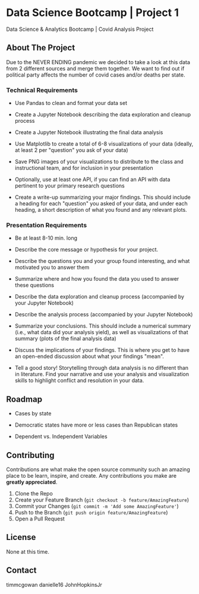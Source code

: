 # Data Science Bootcamp | Project 1


Data Science &amp; Analytics Bootcamp | Covid Analysis Project 


<!-- ABOUT THE PROJECT -->
## About The Project

Due to the NEVER ENDING pandemic we decided to take a look at this data from 2 different sources and merge them together. We want to find out if political party affects the number of covid cases and/or deaths per state.

### Technical Requirements 
 * Use Pandas to clean and format your data set

 * Create a Jupyter Notebook describing the data exploration and cleanup process

 * Create a Jupyter Notebook illustrating the final data analysis

 * Use Matplotlib to create a total of 6-8 visualizations of your data (ideally, at least 2 per "question" you ask of your data)

 * Save PNG images of your visualizations to distribute to the class and instructional team, and for inclusion in your presentation

 * Optionally, use at least one API, if you can find an API with data pertinent to your primary research questions

 * Create a write-up summarizing your major findings. This should include a heading for each "question" you asked of your data, and under each heading, a short description of what you found and any relevant plots.


### Presentation Requirements 
 * Be at least 8-10 min. long

 * Describe the core message or hypothesis for your project.

 * Describe the questions you and your group found interesting, and what motivated you to answer them

 * Summarize where and how you found the data you used to answer these questions

 * Describe the data exploration and cleanup process (accompanied by your Jupyter Notebook)

 * Describe the analysis process (accompanied by your Jupyter Notebook)

 * Summarize your conclusions. This should include a numerical summary (i.e., what data did your analysis yield), as well as visualizations of that summary (plots of the final analysis data)

 * Discuss the implications of your findings. This is where you get to have an open-ended discussion about what your findings "mean".

 * Tell a good story! Storytelling through data analysis is no different than in literature. Find your narrative and use your analysis and visualization skills to highlight conflict and resolution in your data.

<!-- ROADMAP -->
## Roadmap

* Cases by state 

* Democratic states have more or less cases than Republican states 

* Dependent vs. Independent Variables 


<!-- CONTRIBUTING -->
## Contributing

Contributions are what make the open source community such an amazing place to be learn, inspire, and create. Any contributions you make are **greatly appreciated**.

1. Clone the Repo
2. Create your Feature Branch (`git checkout -b feature/AmazingFeature`)
3. Commit your Changes (`git commit -m 'Add some AmazingFeature'`)
4. Push to the Branch (`git push origin feature/AmazingFeature`)
5. Open a Pull Request


<!-- LICENSE -->
## License

None at this time.


<!-- CONTACT -->
## Contact

timmcgowan
danielle16
JohnHopkinsJr